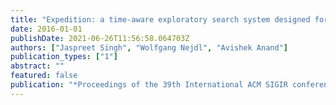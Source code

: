 ```yaml
---
title: "Expedition: a time-aware exploratory search system designed for scholars"
date: 2016-01-01
publishDate: 2021-06-26T11:56:58.064703Z
authors: ["Jaspreet Singh", "Wolfgang Nejdl", "Avishek Anand"]
publication_types: ["1"]
abstract: ""
featured: false
publication: "*Proceedings of the 39th International ACM SIGIR conference on Research and Development in Information Retrieval*"
---
```


